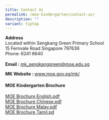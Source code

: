 ```yaml
---
title: Contact Us
permalink: /moe-kindergarten/contact-us/
description: ""
variant: tiptap
---
```

<p><strong>Address</strong>
<br>Located within Sengkang Green Primary School
<br>15 Fernvale Road Singapore 797636
<br>Phone: 6241 6640
<br>
<br><strong>Email :</strong>  <a href="mailto:mk_sengkanggreen@moe.edu.sg" rel="noopener noreferrer nofollow" target="_blank">mk_sengkanggreen@moe.edu.sg</a>
</p>
<p><strong>MK Website :  </strong><a href="mailto:mk_sengkanggreen@moe.edu.sg" rel="noopener noreferrer nofollow" target="_blank"><u>www.moe.gov.sg/mk/</u></a>
</p>
<h4><strong>MOE Kindergarten Brochure</strong></h4>
<p><a href="/files/MOE%20Brochure%20English.pdf" rel="noopener noreferrer nofollow" target="_blank">MOE Brochure English.pdf</a>
<br><a href="/files/MOE%20Brochure%20Chinese.pdf" rel="noopener noreferrer nofollow" target="_blank">MOE Brochure Chinese.pdf</a>
<br><a href="/files/MOE%20Brochure%20Malay.pdf" rel="noopener noreferrer nofollow" target="_blank">MOE Brochure Malay.pdf</a>
<br><a href="/files/MOE%20Brochure%20Tamil.pdf" rel="noopener noreferrer nofollow" target="_blank">MOE Brochure Tamil.pd</a>
</p>
